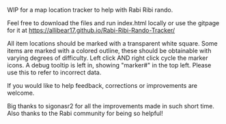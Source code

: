 WIP for a map location tracker to help with Rabi Ribi rando.

Feel free to download the files and run index.html locally or use the 
gitpage for it at https://allibear17.github.io/Rabi-Ribi-Rando-Tracker/

All item locations should be marked with a transparent white square.
Some items are marked with a colored outline, these should be obtainable with varying degrees of difficulty.
Left click AND right click cycle the marker icons.
A debug tooltip is left in, showing "marker#" in the top left. Please use this to refer to incorrect data.

If you would like to help feedback, corrections or improvements are welcome.

Big thanks to sigonasr2 for all the improvements made in such short time.
Also thanks to the Rabi community for being so helpful!
